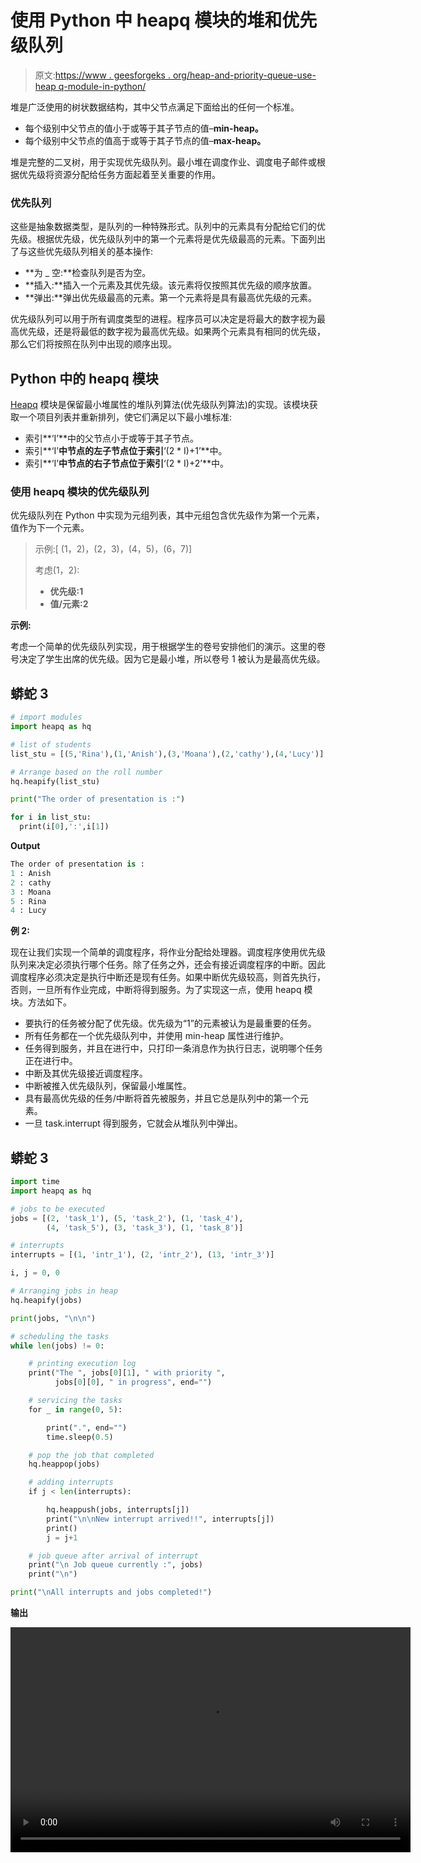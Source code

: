 # 使用 Python 中 heapq 模块的堆和优先级队列

> 原文:[https://www . geesforgeks . org/heap-and-priority-queue-use-heap q-module-in-python/](https://www.geeksforgeeks.org/heap-and-priority-queue-using-heapq-module-in-python/)

堆是广泛使用的树状数据结构，其中父节点满足下面给出的任何一个标准。

*   每个级别中父节点的值小于或等于其子节点的值–**min-heap。**
*   每个级别中父节点的值高于或等于其子节点的值–**max-heap。**

堆是完整的二叉树，用于实现优先级队列。最小堆在调度作业、调度电子邮件或根据优先级将资源分配给任务方面起着至关重要的作用。

### 优先队列

这些是抽象数据类型，是队列的一种特殊形式。队列中的元素具有分配给它们的优先级。根据优先级，优先级队列中的第一个元素将是优先级最高的元素。下面列出了与这些优先级队列相关的基本操作:

*   **为 _ 空:**检查队列是否为空。
*   **插入:**插入一个元素及其优先级。该元素将仅按照其优先级的顺序放置。
*   **弹出:**弹出优先级最高的元素。第一个元素将是具有最高优先级的元素。

优先级队列可以用于所有调度类型的进程。程序员可以决定是将最大的数字视为最高优先级，还是将最低的数字视为最高优先级。如果两个元素具有相同的优先级，那么它们将按照在队列中出现的顺序出现。

## Python 中的 heapq 模块

[Heapq](https://www.geeksforgeeks.org/heap-queue-or-heapq-in-python/) 模块是保留最小堆属性的堆队列算法(优先级队列算法)的实现。该模块获取一个项目列表并重新排列，使它们满足以下最小堆标准:

*   索引**‘I’**中的父节点小于或等于其子节点。
*   索引**‘I’**中节点的左子节点位于索引**‘(2 * I)+1’**中。
*   索引**‘I’**中节点的右子节点位于索引**‘(2 * I)+2’**中。

### 使用 heapq 模块的优先级队列

优先级队列在 Python 中实现为元组列表，其中元组包含优先级作为第一个元素，值作为下一个元素。

> 示例:[ (1，2)，(2，3)，(4，5)，(6，7)]
> 
> 考虑(1，2):
> 
> *   **优先级:1**
> *   **值/元素:2**

**示例:**

考虑一个简单的优先级队列实现，用于根据学生的卷号安排他们的演示。这里的卷号决定了学生出席的优先级。因为它是最小堆，所以卷号 1 被认为是最高优先级。

## 蟒蛇 3

```py
# import modules
import heapq as hq

# list of students
list_stu = [(5,'Rina'),(1,'Anish'),(3,'Moana'),(2,'cathy'),(4,'Lucy')]

# Arrange based on the roll number
hq.heapify(list_stu)

print("The order of presentation is :")

for i in list_stu:
  print(i[0],':',i[1])
```

**Output**

```py
The order of presentation is :
1 : Anish
2 : cathy
3 : Moana
5 : Rina
4 : Lucy

```

**例 2:**

现在让我们实现一个简单的调度程序，将作业分配给处理器。调度程序使用优先级队列来决定必须执行哪个任务。除了任务之外，还会有接近调度程序的中断。因此调度程序必须决定是执行中断还是现有任务。如果中断优先级较高，则首先执行，否则，一旦所有作业完成，中断将得到服务。为了实现这一点，使用 heapq 模块。方法如下。

*   要执行的任务被分配了优先级。优先级为“1”的元素被认为是最重要的任务。
*   所有任务都在一个优先级队列中，并使用 min-heap 属性进行维护。
*   任务得到服务，并且在进行中，只打印一条消息作为执行日志，说明哪个任务正在进行中。
*   中断及其优先级接近调度程序。
*   中断被推入优先级队列，保留最小堆属性。
*   具有最高优先级的任务/中断将首先被服务，并且它总是队列中的第一个元素。
*   一旦 task.interrupt 得到服务，它就会从堆队列中弹出。

## 蟒蛇 3

```py
import time
import heapq as hq

# jobs to be executed
jobs = [(2, 'task_1'), (5, 'task_2'), (1, 'task_4'),
        (4, 'task_5'), (3, 'task_3'), (1, 'task_8')]

# interrupts
interrupts = [(1, 'intr_1'), (2, 'intr_2'), (13, 'intr_3')]

i, j = 0, 0

# Arranging jobs in heap
hq.heapify(jobs)

print(jobs, "\n\n")

# scheduling the tasks
while len(jobs) != 0:

    # printing execution log
    print("The ", jobs[0][1], " with priority ",
          jobs[0][0], " in progress", end="")

    # servicing the tasks
    for _ in range(0, 5):

        print(".", end="")
        time.sleep(0.5)

    # pop the job that completed
    hq.heappop(jobs)

    # adding interrupts
    if j < len(interrupts):

        hq.heappush(jobs, interrupts[j])
        print("\n\nNew interrupt arrived!!", interrupts[j])
        print()
        j = j+1

    # job queue after arrival of interrupt
    print("\n Job queue currently :", jobs)
    print("\n")

print("\nAll interrupts and jobs completed!")
```

**输出**

<video class="wp-video-shortcode" id="video-491681-1" width="640" height="360" preload="metadata" controls=""><source type="video/mp4" src="https://media.geeksforgeeks.org/wp-content/uploads/20200925132534/task_schduler_python.mp4?_=1">[https://media.geeksforgeeks.org/wp-content/uploads/20200925132534/task_schduler_python.mp4](https://media.geeksforgeeks.org/wp-content/uploads/20200925132534/task_schduler_python.mp4)</video>